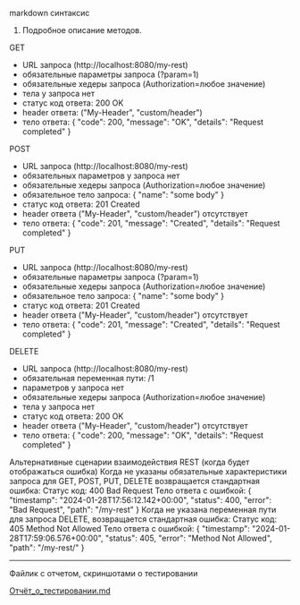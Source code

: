 markdown синтаксис

1. Подробное описание методов.

GET
- URL запроса (http://localhost:8080/my-rest)
- обязательные параметры запроса (?param=1)
- обязательные хедеры запроса (Authorization=любое значение)
- тела у запроса нет
- статус код ответа: 200 OK
- header ответа: ("My-Header", "custom/header")
- тело ответа:
  {
  "code": 200,
  "message": "OK",
  "details": "Request completed"
  }

POST
- URL запроса (http://localhost:8080/my-rest)
- обязательных параметров у запроса нет
- обязательные хедеры запроса (Authorization=любое значение)
- обязательное тело запроса:
  {
  "name": "some body"
  }
- статус код ответа: 201 Created
- header ответа ("My-Header", "custom/header") отсутствует
- тело ответа:
  {
  "code": 201,
  "message": "Created",
  "details": "Request completed"
  }

PUT
- URL запроса (http://localhost:8080/my-rest)
- обязательные параметры запроса (?param=1)
- обязательные хедеры запроса (Authorization=любое значение)
- обязательное тело запроса:
  {
  "name": "some body"
  }
- статус код ответа: 201 Created
- header ответа ("My-Header", "custom/header") отсутствует
- тело ответа:
  {
  "code": 201,
  "message": "Created",
  "details": "Request completed"
  }

DELETE
- URL запроса (http://localhost:8080/my-rest)
- обязательная переменная пути: /1
- параметров у запроса нет
- обязательные хедеры запроса (Authorization=любое значение)
- тела у запроса нет
- статус код ответа: 200 OK
- header ответа ("My-Header", "custom/header") отсутствует
- тело ответа:
  {
  "code": 200,
  "message": "OK",
  "details": "Request completed"
  }

Альтернативные сценарии взаимодействия REST (когда будет отображаться ошибка)
Когда не указаны обязательные характеристики запроса для GET, POST, PUT, DELETE возвращается стандартная ошибка:
Статус код: 400 Bad Request
Тело ответа с ошибкой:
{
"timestamp": "2024-01-28T17:56:12.142+00:00",
"status": 400,
"error": "Bad Request",
"path": "/my-rest"
}
Когда не указана переменная пути для запроса DELETE, возвращается стандартная ошибка:
Статус код: 405 Method Not Allowed
Тело ответа с ошибкой:
{
"timestamp": "2024-01-28T17:59:06.576+00:00",
"status": 405,
"error": "Method Not Allowed",
"path": "/my-rest/"
}


---

Файлик с отчетом, скриншотами о тестировании

[Отчёт_о_тестировании.md](Отчёт_о_тестировании.md)

